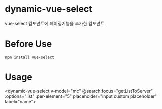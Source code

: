 # dynamic-vue-select
vue-select 컴포넌트에 페이징기능을 추가한 컴포넌트

# Before Use
``` npm install vue-select ```

# Usage

<dynamic-vue-select v-model="mc"
                    @search:focus="getListToServer"
                    :options="list"
                    :per-element="5"
                    placeholder="input custom placeholder"
                    label="name">
</dynamic-vue-select>
